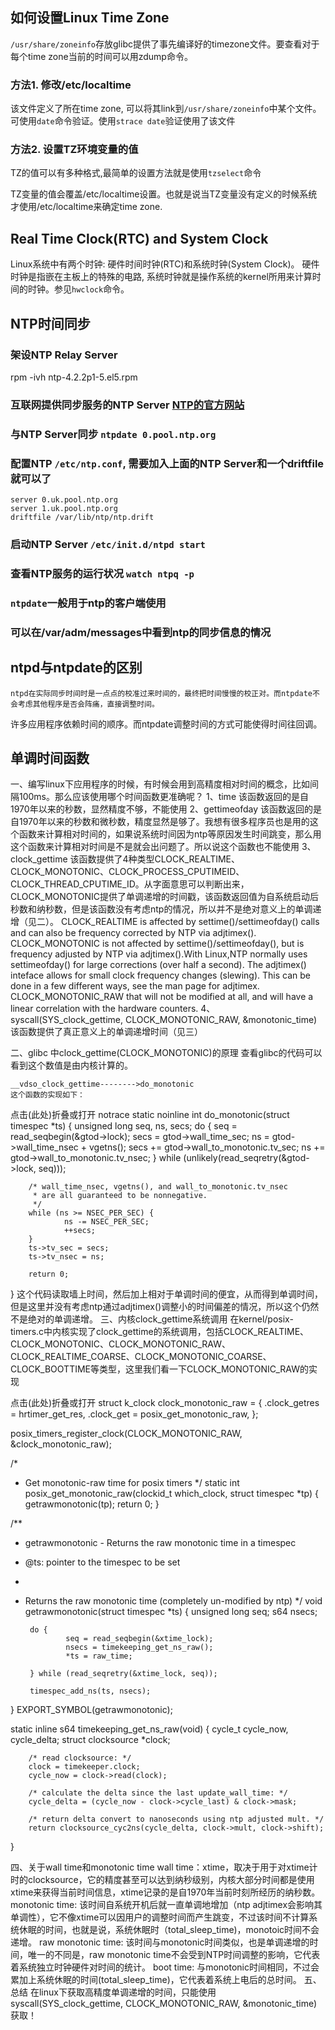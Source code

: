 ## 如何设置Linux Time Zone
`/usr/share/zoneinfo`存放glibc提供了事先编译好的timezone文件。要查看对于每个time zone当前的时间可以用zdump命令。
### 方法1. 修改/etc/localtime
该文件定义了所在time zone, 可以将其link到`/usr/share/zoneinfo`中某个文件。 可使用`date`命令验证。使用`strace date`验证使用了该文件
### 方法2. 设置TZ环境变量的值
TZ的值可以有多种格式,最简单的设置方法就是使用`tzselect`命令

TZ变量的值会覆盖/etc/localtime设置。也就是说当TZ变量没有定义的时候系统才使用/etc/localtime来确定time zone.

## Real Time Clock(RTC) and System Clock
Linux系统中有两个时钟: 硬件时间时钟(RTC)和系统时钟(System Clock)。
硬件时钟是指嵌在主板上的特殊的电路, 系统时钟就是操作系统的kernel所用来计算时间的时钟。参见`hwclock`命令。


## NTP时间同步
### 架设NTP Relay Server
rpm -ivh ntp-4.2.2p1-5.el5.rpm
### 互联网提供同步服务的NTP Server [NTP的官方网站](http://www.pool.ntp.org)
### 与NTP Server同步 `ntpdate 0.pool.ntp.org`
### 配置NTP `/etc/ntp.conf`, 需要加入上面的NTP Server和一个driftfile就可以了
```
server 0.uk.pool.ntp.org
server 1.uk.pool.ntp.org
driftfile /var/lib/ntp/ntp.drift
```
### 启动NTP Server `/etc/init.d/ntpd start`
### 查看NTP服务的运行状况 `watch ntpq -p`
### `ntpdate`一般用于ntp的客户端使用
### 可以在/var/adm/messages中看到ntp的同步信息的情况

## ntpd与ntpdate的区别
```
ntpd在实际同步时间时是一点点的校准过来时间的，最终把时间慢慢的校正对。而ntpdate不会考虑其他程序是否会阵痛，直接调整时间。
```
许多应用程序依赖时间的顺序。而ntpdate调整时间的方式可能使得时间往回调。

## 单调时间函数
一、编写linux下应用程序的时候，有时候会用到高精度相对时间的概念，比如间隔100ms。那么应该使用哪个时间函数更准确呢？
    1、time
        该函数返回的是自1970年以来的秒数，显然精度不够，不能使用
    2、gettimeofday
        该函数返回的是自1970年以来的秒数和微秒数，精度显然是够了。我想有很多程序员也是用的这个函数来计算相对时间的，如果说系统时间因为ntp等原因发生时间跳变，那么用这个函数来计算相对时间是不是就会出问题了。所以说这个函数也不能使用
    3、clock_gettime
        该函数提供了4种类型CLOCK_REALTIME、CLOCK_MONOTONIC、CLOCK_PROCESS_CPUTIMEID、CLOCK_THREAD_CPUTIME_ID。从字面意思可以判断出来，CLOCK_MONOTONIC提供了单调递增的时间戳，该函数返回值为自系统启动后秒数和纳秒数，但是该函数没有考虑ntp的情况，所以并不是绝对意义上的单调递增（见二）。
CLOCK_REALTIME is affected by settime()/settimeofday() calls and can also be frequency corrected by NTP via adjtimex().
CLOCK_MONOTONIC is not affected by settime()/settimeofday(), but is frequency adjusted by NTP via adjtimex().With Linux,NTP normally uses settimeofday() for large corrections (over half a second). The adjtimex() inteface allows for small clock frequency changes (slewing). This can be done in a few different ways, see the man page for adjtimex.
CLOCK_MONOTONIC_RAW that will not be modified at all, and will have a linear correlation with the hardware counters.
    4、syscall(SYS_clock_gettime, CLOCK_MONOTONIC_RAW, &monotonic_time)
        该函数提供了真正意义上的单调递增时间（见三）

二、glibc 中clock_gettime(CLOCK_MONOTONIC)的原理
    查看glibc的代码可以看到这个数值是由内核计算的。

    __vdso_clock_gettime-------->do_monotonic
    这个函数的实现如下：

点击(此处)折叠或打开
notrace static noinline int do_monotonic(struct timespec *ts)
{
        unsigned long seq, ns, secs;
        do {
                seq = read_seqbegin(&gtod->lock);
                secs = gtod->wall_time_sec;
                ns = gtod->wall_time_nsec + vgetns();
                secs += gtod->wall_to_monotonic.tv_sec;
                ns += gtod->wall_to_monotonic.tv_nsec;
        } while (unlikely(read_seqretry(&gtod->lock, seq)));

        /* wall_time_nsec, vgetns(), and wall_to_monotonic.tv_nsec
         * are all guaranteed to be nonnegative.
         */
        while (ns >= NSEC_PER_SEC) {
                ns -= NSEC_PER_SEC;
                ++secs;
        }
        ts->tv_sec = secs;
        ts->tv_nsec = ns;

        return 0;
}
这个代码读取墙上时间，然后加上相对于单调时间的便宜，从而得到单调时间，但是这里并没有考虑ntp通过adjtimex()调整小的时间偏差的情况，所以这个仍然不是绝对的单调递增。
三、内核clock_gettime系统调用
    在kernel/posix-timers.c中内核实现了clock_gettime的系统调用，包括CLOCK_REALTIME、CLOCK_MONOTONIC、CLOCK_MONOTONIC_RAW、CLOCK_REALTIME_COARSE、CLOCK_MONOTONIC_COARSE、CLOCK_BOOTTIME等类型，这里我们看一下CLOCK_MONOTONIC_RAW的实现

点击(此处)折叠或打开
struct k_clock clock_monotonic_raw = {
                .clock_getres = hrtimer_get_res,
                .clock_get = posix_get_monotonic_raw,
        };


posix_timers_register_clock(CLOCK_MONOTONIC_RAW, &clock_monotonic_raw);



/*
 * Get monotonic-raw time for posix timers
 */
static int posix_get_monotonic_raw(clockid_t which_clock, struct timespec *tp)
{
        getrawmonotonic(tp);
        return 0;
}


/**
 * getrawmonotonic - Returns the raw monotonic time in a timespec
 * @ts: pointer to the timespec to be set
 *
 * Returns the raw monotonic time (completely un-modified by ntp)
 */
void getrawmonotonic(struct timespec *ts)
{
        unsigned long seq;
        s64 nsecs;

        do {
                seq = read_seqbegin(&xtime_lock);
                nsecs = timekeeping_get_ns_raw();
                *ts = raw_time;

        } while (read_seqretry(&xtime_lock, seq));

        timespec_add_ns(ts, nsecs);
}
EXPORT_SYMBOL(getrawmonotonic);


static inline s64 timekeeping_get_ns_raw(void)
{
        cycle_t cycle_now, cycle_delta;
        struct clocksource *clock;

        /* read clocksource: */
        clock = timekeeper.clock;
        cycle_now = clock->read(clock);

        /* calculate the delta since the last update_wall_time: */
        cycle_delta = (cycle_now - clock->cycle_last) & clock->mask;

        /* return delta convert to nanoseconds using ntp adjusted mult. */
        return clocksource_cyc2ns(cycle_delta, clock->mult, clock->shift);
}

四、关于wall time和monotonic time
    wall time：xtime，取决于用于对xtime计时的clocksource，它的精度甚至可以达到纳秒级别，内核大部分时间都是使用xtime来获得当前时间信息，xtime记录的是自1970年当前时刻所经历的纳秒数。
    monotonic time: 该时间自系统开机后就一直单调地增加（ntp adjtimex会影响其单调性），它不像xtime可以因用户的调整时间而产生跳变，不过该时间不计算系统休眠的时间，也就是说，系统休眠时（total_sleep_time)，monotoic时间不会递增。
    raw monotonic time: 该时间与monotonic时间类似，也是单调递增的时间，唯一的不同是，raw monotonic time不会受到NTP时间调整的影响，它代表着系统独立时钟硬件对时间的统计。
    boot time:  与monotonic时间相同，不过会累加上系统休眠的时间(total_sleep_time)，它代表着系统上电后的总时间。
五、总结
    在linux下获取高精度单调递增的时间，只能使用syscall(SYS_clock_gettime, CLOCK_MONOTONIC_RAW, &monotonic_time)获取！
